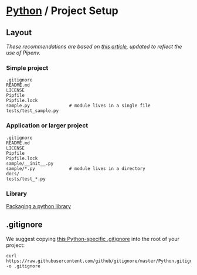 # [Python](./README.md) / Project Setup

## Layout

*These recommendations are based on [this article](https://docs.python-guide.org/writing/structure), updated to reflect the use of Pipenv.*

### Simple project

```
.gitignore
README.md
LICENSE
Pipfile
Pipfile.lock
sample.py               # module lives in a single file
tests/test_sample.py
```

### Application or larger project

```
.gitignore
README.md
LICENSE
Pipfile
Pipfile.lock
sample/__init__.py
sample/*.py             # module lives in a directory
docs/
tests/test_*.py
```

### Library

[Packaging a python library](https://blog.ionelmc.ro/2014/05/25/python-packaging/#the-structure)

## .gitignore

We suggest copying [this Python-specific .gitignore](https://github.com/github/gitignore/blob/master/Python.gitignore) into the root of your project:

```
curl https://raw.githubusercontent.com/github/gitignore/master/Python.gitignore -o .gitignore
```
